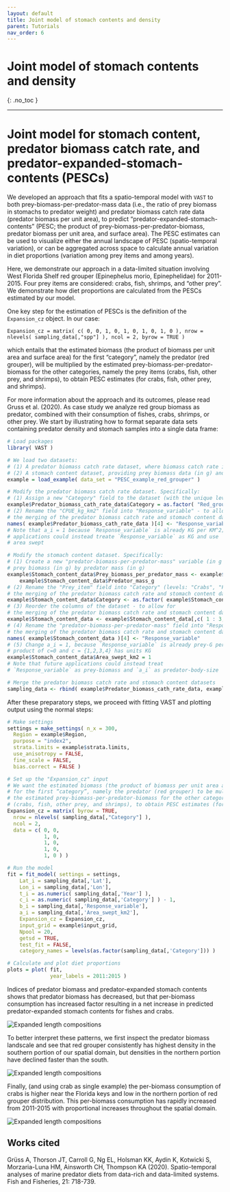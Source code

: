 ```yaml
---
layout: default
title: Joint model of stomach contents and density
parent: Tutorials
nav_order: 6
---
```


# Joint model of stomach contents and density
{: .no_toc }

---

# Joint model for stomach content, predator biomass catch rate, and predator-expanded-stomach-contents (PESCs)

We developed an approach that fits a spatio-temporal model with `VAST` to both prey-biomass-per-predator-mass data (i.e., the ratio of prey biomass in stomachs to predator weight) and predator biomass catch rate data (predator biomass per unit area), to predict “predator-expanded-stomach-contents” (PESC; the product of prey-biomass-per-predator-biomass, predator biomass per unit area, and surface area). The PESC estimates can be used to visualize either the annual landscape of PESC (spatio-temporal variation), or can be aggregated across space to calculate annual variation in diet proportions (variation among prey items and among years). 

Here, we demonstrate our approach in a data-limited situation involving West Florida Shelf red grouper (Epinephelus morio, Epinephelidae) for 2011-2015. Four prey items are considered: crabs, fish, shrimps, and “other prey”. We demonstrate how diet proportions are calculated from the PESCs estimated by our model. 

One key step for the estimation of PESCs is the definition of the `Expansion_cz` object. In our case:

`Expansion_cz = matrix( c( 0, 0, 1, 0, 1, 0, 1, 0, 1, 0 ), nrow = nlevels( sampling_data[,"spp"] ), ncol = 2, byrow = TRUE )`

which entails that the estimated biomass (the product of biomass per unit area and surface area) for the first “category”, namely the predator (red grouper), will be multiplied by the estimated prey-biomass-per-predator-biomass for the other categories, namely the prey items (crabs, fish, other prey, and shrimps), to obtain PESC estimates (for crabs, fish, other prey, and shrimps). 

For more information about the approach and its outcomes, please read Gruss et al. (2020).  As case study we analyze red group biomass as predator, combined with their consumption of fishes, crabs, shrimps, or other prey. We start by illustrating how to format separate data sets containing predator density and stomach samples into a single data frame: 

```R
# Load packages
library( VAST )

# We load two datasets:
# (1) A predator biomass catch rate dataset, where biomass catch rate is in kg per square-km
# (2) A stomach content dataset, providing prey biomass data (in g) and predator mass data (in g)
example = load_example( data_set = "PESC_example_red_grouper" )

# Modify the predator biomass catch rate dataset. Specifically:
# (1) Assign a new "Category" field to the dataset (with the unique level "Red_grouper")
example$Predator_biomass_cath_rate_data$Category = as.factor( "Red_grouper" )
# (2) Rename the "CPUE_kg_km2" field into "Response_variable" - to allow for
# the merging of the predator biomass catch rate and stomach content datasets
names( example$Predator_biomass_cath_rate_data )[4] <- "Response_variable"
# Note that a_i = 1 because `Response_variable` is already KG per KM^2; Future
# applications could instead treate `Response_variable` as KG and use `a_i` as
# area swept

# Modify the stomach content dataset. Specifically:
# (1) Create a new "predator-biomass-per-predator-mass" variable (in g per g of predator), by dividing
# prey biomass (in g) by predator mass (in g)
example$Stomach_content_data$Prey_biomass_per_predator_mass <- example$Stomach_content_data$Prey_biomass_in_stomach_g /
	example$Stomach_content_data$Predator_mass_g
# (2) Rename the "Prey_item" field into "Category" (levels: "Crabs", "Fish", "Shrimps", and "Other") - to allow for
# the merging of the predator biomass catch rate and stomach content datasets
example$Stomach_content_data$Category <- as.factor( example$Stomach_content_data$Prey_item )
# (3) Reorder the columns of the dataset - to allow for
# the merging of the predator biomass catch rate and stomach content datasets
example$Stomach_content_data <- example$Stomach_content_data[,c( 1 : 3, 8, 7, 9 )]
# (4) Rename the "predator-biomass-per-predator-mass" field into "Response_variable" - to allow for
# the merging of the predator biomass catch rate and stomach content datasets
names( example$Stomach_content_data )[4] <- "Response_variable"
# (5) Change a_i = 1, because `Response_variable` is already prey-G per predator-G, such that
# product of c=0 and c = {1,2,3,4} has units KG
example$Stomach_content_data$Area_swept_km2 = 1
# Note that future applications could instead treat
# `Response_variable` as prey-biomass and `a_i` as predator-body-size

# Merge the predator biomass catch rate and stomach content datasets
sampling_data <- rbind( example$Predator_biomass_cath_rate_data, example$Stomach_content_data )
```

After these preparatory steps, we proceed with fitting VAST and plotting output using the normal steps:

```R
# Make settings
settings = make_settings( n_x = 300,
  Region = example$Region,
  purpose = "index2",
  strata.limits = example$strata.limits,
  use_anisotropy = FALSE,
  fine_scale = FALSE, 
  bias.correct = FALSE )

# Set up the "Expansion_cz" input
# We want the estimated biomass (the product of biomass per unit area and surface area)
# for the first “category”, namely the predator (red grouper) to be multiplied by
# the estimated prey-biomass-per-predator-biomass for the other categories, namely the prey items
# (crabs, fish, other prey, and shrimps), to obtain PESC estimates (for crabs, fish, other prey, and shrimps).
Expansion_cz = matrix( byrow = TRUE,
  nrow = nlevels( sampling_data[,"Category"] ),
  ncol = 2,
  data = c( 0, 0,
            1, 0,
            1, 0,
            1, 0,
            1, 0 ) )

# Run the model
fit = fit_model( settings = settings,
    Lat_i = sampling_data[,'Lat'],
    Lon_i = sampling_data[,'Lon'],
    t_i = as.numeric( sampling_data[,'Year'] ),
    c_i = as.numeric( sampling_data[,'Category'] ) - 1,
    b_i = sampling_data[,'Response_variable'],
    a_i = sampling_data[,'Area_swept_km2'],
    Expansion_cz = Expansion_cz,
    input_grid = example$input_grid,
    Npool = 20,
    getsd = TRUE,
    test_fit = FALSE, 
    category_names = levels(as.factor(sampling_data[,'Category'])) )

# Calculate and plot diet proportions
plots = plot( fit,
              year_labels = 2011:2015 )
```

Indices of predator biomass and predator-expanded stomach contents shows that predator biomass has decreased, but that per-biomass consumption has increased factor resulting in a net increase in predicted predator-expanded stomach contents for fishes and crabs.  

![Expanded length compositions](/assets/images/stomach-contents/Index.png)

To better interpret these patterns, we first inspect the predator biomass landscale and see that red grouper consistently has highest density in the southern portion of our spatial domain, but densities in the northern portion have declined faster than the south.  

![Expanded length compositions](/assets/images/stomach-contents/ln_density--Red_grouper-predicted.png)

Finally, (and using crab as single example) the per-biomass consumption of crabs is higher near the Florida keys and low in the northern portion of red grouper distribution. This per-biomass consumption has rapidly increased from 2011-2015 with proportional increases throughout the spatial domain.   

![Expanded length compositions](/assets/images/stomach-contents/ln_density--Crabs-predicted.png)

## Works cited

Grüss A, Thorson JT, Carroll G, Ng EL, Holsman KK, Aydin K, Kotwicki S, Morzaria-Luna HM, Ainsworth CH, Thompson KA (2020). Spatio-temporal analyses of marine predator diets from data-rich and data-limited systems. Fish and Fisheries, 21: 718-739.  



